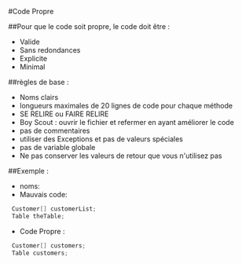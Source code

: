 #Code Propre

##Pour que le code soit propre, le code doit être :

- Valide
- Sans redondances
- Explicite
- Minimal

##règles de base :

- Noms clairs
- longueurs maximales de 20 lignes de code pour chaque méthode
- SE RELIRE ou FAIRE RELIRE
- Boy Scout : ouvrir le fichier et refermer en ayant améliorer le code
- pas de commentaires
- utiliser des Exceptions et pas de valeurs spéciales
- pas de variable globale
- Ne pas conserver les valeurs de retour que vous n'utilisez pas

##Exemple :
- noms:
- Mauvais code:
```Java
 Customer[] customerList;
 Table theTable;
 ```
- Code Propre :
```Java
 Customer[] customers;
 Table customers;
 ```
